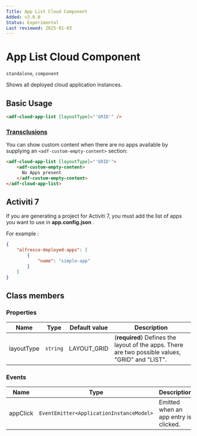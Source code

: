 ```yaml
---
Title: App List Cloud Component
Added: v3.0.0
Status: Experimental
Last reviewed: 2025-01-03
---
```


# App List Cloud Component

`standalone`, `component`

Shows all deployed cloud application instances.

## Basic Usage

```html
<adf-cloud-app-list [layoutType]="'GRID'" />
```

### [Transclusions](../../user-guide/transclusion.md)

You can show custom content when there are no apps available by supplying an
`<adf-custom-empty-content>` section:

```html
<adf-cloud-app-list [layoutType]="'GRID'">
    <adf-custom-empty-content>
      No Apps present
    </adf-custom-empty-content>
</adf-cloud-app-list>
```

## Activiti 7

If you are generating a project for Activiti 7, you must add the list of apps you want to use in **app.config.json** .

For example :

```json
{
    "alfresco-deployed-apps": [
        {
            "name": "simple-app"
        }
    ]
}
```

## Class members

### Properties

| Name       | Type     | Default value | Description                                                                                      |
|------------|----------|---------------|--------------------------------------------------------------------------------------------------|
| layoutType | `string` | LAYOUT_GRID   | (**required**) Defines the layout of the apps. There are two possible values, "GRID" and "LIST". |

### Events

| Name     | Type                                     | Description                           |
|----------|------------------------------------------|---------------------------------------|
| appClick | `EventEmitter<ApplicationInstanceModel>` | Emitted when an app entry is clicked. |
